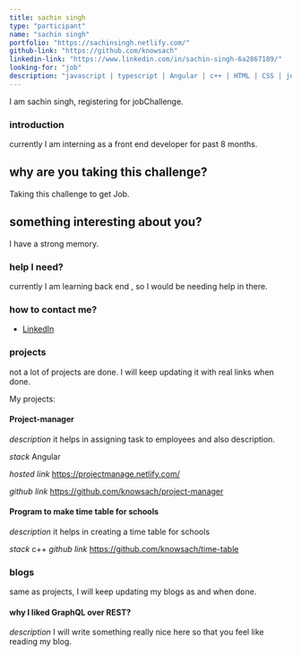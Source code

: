 ```yaml
---
title: sachin singh
type: "participant"
name: "sachin singh"
portfolio: "https://sachinsingh.netlify.com/"
github-link: "https://github.com/knowsach"
linkedin-link: "https://www.linkedin.com/in/sachin-singh-6a2867189/"
looking-for: "job"
description: "javascript | typescript | Angular | c++ | HTML | CSS | jquery "
---
```


I am sachin singh, registering for jobChallenge.

### introduction

currently I am interning as a front end developer for past 8 months.

## why are you taking this challenge?

Taking this challenge to get Job.

## something interesting about you?

I have a strong memory.

### help I need?

currently I am learning back end , so I would be needing help in there.

### how to contact me?

- [LinkedIn](https://www.linkedin.com/in/sachin-singh-6a2867189/)

### projects

not a lot of projects are done. I will keep updating it with real links when done.

My projects:

#### Project-manager

_description_ it helps in assigning task to employees and also description.

_stack_ Angular

_hosted link_ https://projectmanage.netlify.com/

_github link_ https://github.com/knowsach/project-manager

#### Program to make time table for schools

_description_ it helps in creating a time table for schools

_stack_ c++
_github link_ https://github.com/knowsach/time-table

### blogs

same as projects, I will keep updating my blogs as and when done.

#### why I liked GraphQL over REST?

_description_ I will write something really nice here so that you feel like reading my blog.

